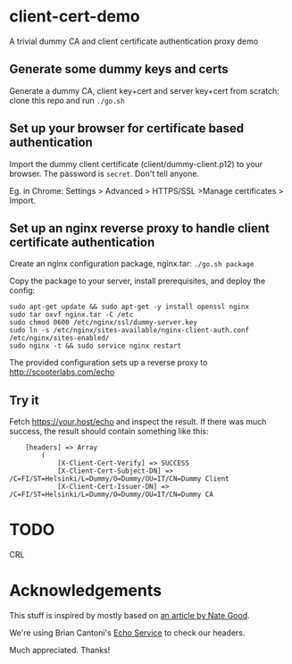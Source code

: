 # client-cert-demo
A trivial dummy CA and client certificate authentication proxy demo


## Generate some dummy keys and certs

Generate a dummy CA, client key+cert and server key+cert from scratch: clone this repo and run `./go.sh`


## Set up your browser for certificate based authentication

Import the dummy client certificate (client/dummy-client.p12) to your browser. The password is `secret`. Don't tell anyone.

Eg. in Chrome: Settings > Advanced > HTTPS/SSL >Manage certificates > Import.


## Set up an nginx reverse proxy to handle client certificate authentication

Create an nginx configuration package, nginx.tar: `./go.sh package`

Copy the package to your server, install prerequisites, and deploy the config:
```
sudo apt-get update && sudo apt-get -y install openssl nginx
sudo tar oxvf nginx.tar -C /etc
sudo chmod 0600 /etc/nginx/ssl/dummy-server.key
sudo ln -s /etc/nginx/sites-available/nginx-client-auth.conf /etc/nginx/sites-enabled/
sudo nginx -t && sudo service nginx restart
```

The provided configuration sets up a reverse proxy to http://scooterlabs.com/echo


## Try it

Fetch https://your.host/echo and inspect the result. If there was much success, the result should contain something like this:
```
    [headers] => Array
        (
            [X-Client-Cert-Verify] => SUCCESS
            [X-Client-Cert-Subject-DN] => /C=FI/ST=Helsinki/L=Dummy/O=Dummy/OU=IT/CN=Dummy Client
            [X-Client-Cert-Issuer-DN] => /C=FI/ST=Helsinki/L=Dummy/O=Dummy/OU=IT/CN=Dummy CA
```


# TODO
CRL

# Acknowledgements
This stuff is inspired by mostly based on [an article by Nate Good](http://nategood.com/client-side-certificate-authentication-in-ngi).

We're using Brian Cantoni's [Echo Service](http://www.cantoni.org/2012/01/08/simple-webservice-echo-test) to check our headers.

Much appreciated. Thanks!
